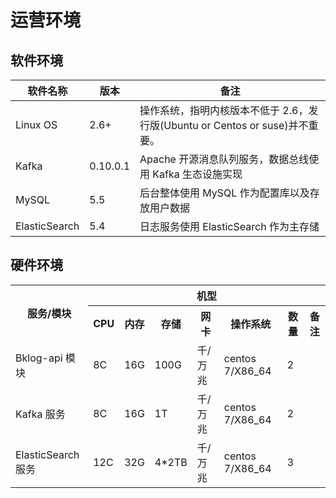 # 运营环境
## 软件环境

| 软件名称|版本|备注|
|--|--|--|
| Linux OS      | 2.6+     | 操作系统，指明内核版本不低于 2.6，发行版(Ubuntu or Centos or suse)并不重要。|
| Kafka         | 0.10.0.1 | Apache 开源消息队列服务，数据总线使用 Kafka 生态设施实现 |
| MySQL         | 5.5      | 后台整体使用 MySQL 作为配置库以及存放用户数据 |
| ElasticSearch | 5.4      | 日志服务使用 ElasticSearch 作为主存储 |

## 硬件环境

<table>
    <tr>
        <th rowspan="2">服务/模块</th>
        <th colspan="7">机型</th>
    </tr>
    <tr>
        <th>CPU</th>
        <th>内存</th>
        <th>存储</th>
        <th>网卡</th>
        <th>操作系统</th>
        <th>数量</th>
        <th>备注</th>
    </tr>
    <tr>
        <td>Bklog-api 模块</td>
        <td>8C</td>
        <td>16G</td>
        <td>100G</td>
        <td>千/万兆</td>
        <td>centos 7/X86_64</td>
        <td>2</td>
        <td></td>
    </tr>
    <tr>
        <td>Kafka 服务</td>
        <td>8C</td>
        <td>16G</td>
        <td>1T</td>
        <td>千/万兆</td>
        <td>centos 7/X86_64</td>
        <td>2</td>
        <td></td>
    </tr>
    <tr>
        <td>ElasticSearch 服务</td>
        <td>12C</td>
        <td>32G</td>
        <td>4*2TB</td>
        <td>千/万兆</td>
        <td>centos 7/X86_64</td>
        <td>3</td>
        <td></td>
    </tr>
</table>
